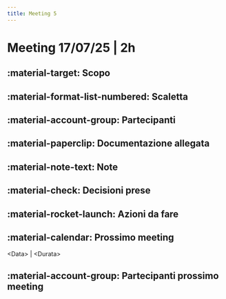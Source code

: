 ```yaml
---
title: Meeting 5
---
```


# Meeting 17/07/25 | 2h

## :material-target: **Scopo**

## :material-format-list-numbered: **Scaletta**  

## :material-account-group: **Partecipanti**  

## :material-paperclip: **Documentazione allegata**  

## :material-note-text: **Note**  

## :material-check: **Decisioni prese**  

## :material-rocket-launch: **Azioni da fare**  

## :material-calendar: **Prossimo meeting**

&lt;Data&gt; | &lt;Durata&gt;

## :material-account-group: **Partecipanti prossimo meeting**  
